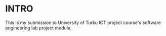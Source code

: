 # INTRO

This is my submission to University of Turku ICT project course's software engineering lab project module.